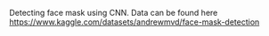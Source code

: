 Detecting face mask using CNN.
Data can be found here https://www.kaggle.com/datasets/andrewmvd/face-mask-detection
